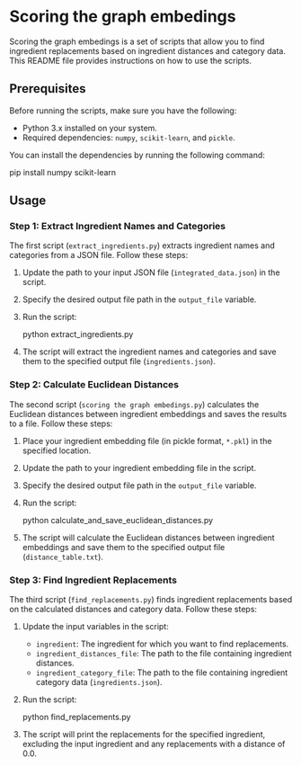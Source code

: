 # Scoring the graph embedings

Scoring the graph embedings  is a set of scripts that allow you to find ingredient replacements based on ingredient distances and category data. This README file provides instructions on how to use the scripts.

## Prerequisites

Before running the scripts, make sure you have the following:

- Python 3.x installed on your system.
- Required dependencies: `numpy`, `scikit-learn`, and `pickle`.

You can install the dependencies by running the following command:


pip install numpy scikit-learn


## Usage

### Step 1: Extract Ingredient Names and Categories

The first script (`extract_ingredients.py`) extracts ingredient names and categories from a JSON file. Follow these steps:

1. Update the path to your input JSON file (`integrated_data.json`) in the script.
2. Specify the desired output file path in the `output_file` variable.
3. Run the script:

   python extract_ingredients.py


4. The script will extract the ingredient names and categories and save them to the specified output file (`ingredients.json`).

### Step 2: Calculate Euclidean Distances

The second script (`scoring the graph embedings.py`) calculates the Euclidean distances between ingredient embeddings and saves the results to a file. Follow these steps:

1. Place your ingredient embedding file (in pickle format, `*.pkl`) in the specified location.
2. Update the path to your ingredient embedding file in the script.
3. Specify the desired output file path in the `output_file` variable.
4. Run the script:


   python calculate_and_save_euclidean_distances.py
 

5. The script will calculate the Euclidean distances between ingredient embeddings and save them to the specified output file (`distance_table.txt`).

### Step 3: Find Ingredient Replacements

The third script (`find_replacements.py`) finds ingredient replacements based on the calculated distances and category data. Follow these steps:

1. Update the input variables in the script:
   - `ingredient`: The ingredient for which you want to find replacements.
   - `ingredient_distances_file`: The path to the file containing ingredient distances.
   - `ingredient_category_file`: The path to the file containing ingredient category data (`ingredients.json`).
2. Run the script:

   python find_replacements.py


3. The script will print the replacements for the specified ingredient, excluding the input ingredient and any replacements with a distance of 0.0.

